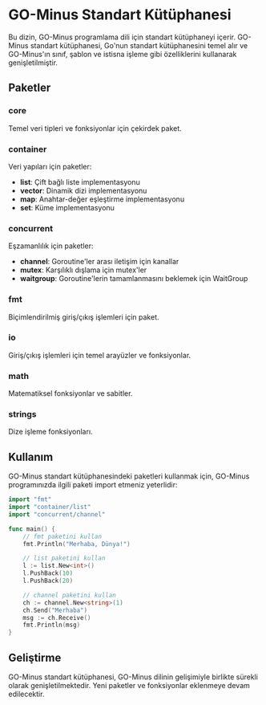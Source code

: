 # GO-Minus Standart Kütüphanesi

Bu dizin, GO-Minus programlama dili için standart kütüphaneyi içerir. GO-Minus standart kütüphanesi, Go'nun standart kütüphanesini temel alır ve GO-Minus'ın sınıf, şablon ve istisna işleme gibi özelliklerini kullanarak genişletilmiştir.

## Paketler

### core
Temel veri tipleri ve fonksiyonlar için çekirdek paket.

### container
Veri yapıları için paketler:
- **list**: Çift bağlı liste implementasyonu
- **vector**: Dinamik dizi implementasyonu
- **map**: Anahtar-değer eşleştirme implementasyonu
- **set**: Küme implementasyonu

### concurrent
Eşzamanlılık için paketler:
- **channel**: Goroutine'ler arası iletişim için kanallar
- **mutex**: Karşılıklı dışlama için mutex'ler
- **waitgroup**: Goroutine'lerin tamamlanmasını beklemek için WaitGroup

### fmt
Biçimlendirilmiş giriş/çıkış işlemleri için paket.

### io
Giriş/çıkış işlemleri için temel arayüzler ve fonksiyonlar.

### math
Matematiksel fonksiyonlar ve sabitler.

### strings
Dize işleme fonksiyonları.

## Kullanım

GO-Minus standart kütüphanesindeki paketleri kullanmak için, GO-Minus programınızda ilgili paketi import etmeniz yeterlidir:

```go
import "fmt"
import "container/list"
import "concurrent/channel"

func main() {
    // fmt paketini kullan
    fmt.Println("Merhaba, Dünya!")

    // list paketini kullan
    l := list.New<int>()
    l.PushBack(10)
    l.PushBack(20)

    // channel paketini kullan
    ch := channel.New<string>(1)
    ch.Send("Merhaba")
    msg := ch.Receive()
    fmt.Println(msg)
}
```

## Geliştirme

GO-Minus standart kütüphanesi, GO-Minus dilinin gelişimiyle birlikte sürekli olarak genişletilmektedir. Yeni paketler ve fonksiyonlar eklenmeye devam edilecektir.